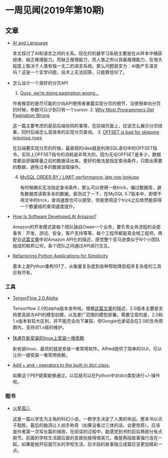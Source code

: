 # 一周见闻(2019年第10期)

## 文章

- [AI and Language](http://freemind.pluskid.org/machine-learning/ai-and-language/)

  本文探讨了AI和语言之间的关系。现在的机器学习系统主要是在从样本中捕获规律，缺乏推理能力。而缺乏推理能力，而人类之所以具备推理能力，在很大程度上取决于人类有独一无二的语言系统。那么问题就变为：AI能产生语言吗？这是一个玄学问题，技术上无法回答，只能靠信仰了。

- 怎么设计一个良好的分页API

  1. [Guys, we’re doing pagination wrong…](https://hackernoon.com/guys-were-doing-pagination-wrong-f6c18a91b232)

    作者推崇的是尽可能的少向API使用者暴露实现分页的细节，当使用单向分页的时候，参数可以少到只有一个cursor.
  2. [Why Most Programmers Get Pagination Wrong](https://blog.jooq.org/2016/08/10/why-most-programmers-get-pagination-wrong/)

     这一篇主要考虑的是前后端协同的事情，在前端页面上，应该怎么展示分页结果，同时后端怎么高效率的实现分页查询。
  3. [OFFSET is bad for skipping previous rows](https://blog.jooq.org/2013/10/26/faster-sql-paging-with-jooq-using-the-seek-method/)

     在后端要实现分页的时候，最直观的idea就是利用SQL语句中的OFFSET指令。实际上OFFSET指令的消耗是非常大的，因为无论OFFSET是多少，数据库都会把偏移量之前的数据读出来。更好的做法是指定查询条件，只取出需要的数据，避免过多的数据读取操作。

  4. [MySQL ORDER BY / LIMIT performance: late row lookups](https://explainextended.com/2009/10/23/mysql-order-by-limit-performance-late-row-lookups/)

     有时候确实无法指定查询条件，那么可以使用一些trick，骗过数据库，避免数据库读取多余的数据。我测试了一下，在MySQL 5.7版本中，即使不用文中的trick，查询速度也可以接受，但是使用这个trick之后依然能获得一个数量级的查询速度提升。

- [How Is Software Developed At Amazon?](http://highscalability.com/blog/2019/3/4/how-is-software-developed-at-amazon.html)

  Amazon的开发模式是每个团队独自Owen一个业务，要负责业务流程的全部事务：开发、测试、安全、客户支持等等，每个工程师都是真全栈工程师。再配合[这篇文章](https://coolshell.cn/articles/5701.html)中对Amazon API化的描述，感觉整个亚马逊类似于N个小团队组成的联邦公司，各个团队之间通过API进行交互。

- [Refactoring Python Applications for Simplicity](https://snyk.io/blog/python-security-best-practices-cheat-sheet/)

  基本上是Python重构101了，从衡量复杂度到各种帮助降低程序复杂度的工具应有尽有。

### 工具

- [TensorFlow 2.0 Alpha](https://www.tensorflow.org/alpha)

  Tensorflow 2.0的alpha版本发布啦。根据[这篇文章](https://medium.com/tensorflow/whats-coming-in-tensorflow-2-0-d3663832e9b8)的描述，2.0版本主要是支持更高层次API的模型创建，以及更广范围的模型部署。需要注意的是，2.0和1.x版本有较大区别，并不能完全向下兼容，但Google也承诺会在2.0的生命周期内，支持对1.x版的维护。

- [快速在新安装的linux上安装一堆依赖](https://github.com/derkomai/alfred)

  新安装linux，最烦的就是安装一堆常用软件。Alfred提供了简单的GUI，可以让你一键安装一堆常用依赖。

- [Add + and - operators to the built-in dict class.](https://www.python.org/dev/peps/pep-0584/)

  如果这个PEP提案能够通过，以后就可以在Python中对dict类型进行+/-操作啦。

### 图书

- [火星孤儿](https://book.douban.com/subject/30367057/)

  这是一篇以学生为主角的科幻小说，一群学生决定了人类的命运。整本书以点子取胜，最后的脑洞让人拍手称奇（如果没看过三体的话，会更惊奇）。应该是作者第一次写长篇的缘故，在阅读的过程中，能感觉到书的前后两部分有点脱节。前面的学校生活跟后面的变故衔接得很突兀，像是两段故事强行连在一起。如果能抛开前面冗长的学校生活，后半段的故事独立成篇应该更加精彩一点。
